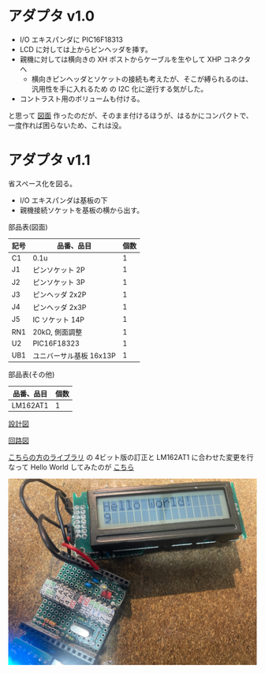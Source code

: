 # アダプタ v1.0

- I/O エキスパンダに PIC16F18313
- LCD に対しては上からピンヘッダを挿す。
- 親機に対しては横向きの XH ポストからケーブルを生やして XHP コネクタへ
  - 横向きピンヘッダとソケットの接続も考えたが、そこが縛られるのは、汎用性を手に入れるため
    の I2C 化に逆行する気がした。
- コントラスト用のボリュームも付ける。

と思って
[図面](./librecad/Adapter1.0.png)
作ったのだが、そのまま付けるほうが、はるかにコンパクトで、一度作れば困らないため、これは没。

# アダプタ v1.1

省スペース化を図る。

- I/O エキスパンダは基板の下
- 親機接続ソケットを基板の横から出す。

部品表(図面)

| 記号 | 品番、品目 | 個数 |
|-----|-------------------|---|
| C1  | 0.1u              | 1 |
| J1  | ピンソケット 2P   | 1 |
| J2  | ピンソケット 3P   | 1 |
| J3  | ピンヘッダ 2x2P   | 1 |
| J4  | ピンヘッダ 2x3P   | 1 |
| J5  | IC ソケット 14P   | 1 |
| RN1 | 20kΩ, 側面調整   | 1 |
| U2  | PIC16F18323       | 1 |
| UB1 | ユニバーサル基板 16x13P | 1 |

部品表(その他)

|  品番、品目 | 個数 |
|-----|--------------|
| LM162AT1 | 1 |

[設計図](./librecad/Adapter1.1.pdf)

[回路図](./kicad/adaptor1.1/adaptor1.1.pdf)

[こちらの方のライブラリ](https://github.com/ATrappmann/LiquidCrystal_MCP23017_I2C/tree/master)
の 4ビット版の訂正と LM162AT1 に合わせた変更を行なって Hello World してみたのが
[こちら](./arduino/)

![Hello World I2C](./picture/LM162AT1_I2C_Hello.jpg)
